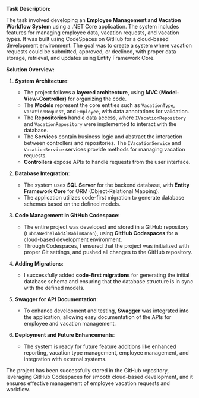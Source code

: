 **Task Description:**

The task involved developing an **Employee Management and Vacation Workflow System** using a .NET Core application. The system includes features for managing employee data, vacation requests, and vacation types. It was built using CodeSpaces on GitHub for a cloud-based development environment. The goal was to create a system where vacation requests could be submitted, approved, or declined, with proper data storage, retrieval, and updates using Entity Framework Core.

**Solution Overview:**

1. **System Architecture**: 
   - The project follows a **layered architecture**, using **MVC (Model-View-Controller)** for organizing the code. 
   - The **Models** represent the core entities such as `VacationType`, `VacationRequest`, and `Employee`, with data annotations for validation.
   - The **Repositories** handle data access, where `IVacationRepository` and `VacationRepository` were implemented to interact with the database.
   - The **Services** contain business logic and abstract the interaction between controllers and repositories. The `IVacationService` and `VacationService` services provide methods for managing vacation requests.
   - **Controllers** expose APIs to handle requests from the user interface.

2. **Database Integration**: 
   - The system uses **SQL Server** for the backend database, with **Entity Framework Core** for ORM (Object-Relational Mapping). 
   - The application utilizes code-first migration to generate database schemas based on the defined models.
   
3. **Code Management in GitHub Codespace**:
   - The entire project was developed and stored in a GitHub repository (`LubnaNedhalAbdAlRahimKanan`), using **GitHub Codespaces** for a cloud-based development environment.
   - Through Codespaces, I ensured that the project was initialized with proper Git settings, and pushed all changes to the GitHub repository.

4. **Adding Migrations**:
   - I successfully added **code-first migrations** for generating the initial database schema and ensuring that the database structure is in sync with the defined models.
   
5. **Swagger for API Documentation**: 
   - To enhance development and testing, **Swagger** was integrated into the application, allowing easy documentation of the APIs for employee and vacation management.

6. **Deployment and Future Enhancements**: 
   - The system is ready for future feature additions like enhanced reporting, vacation type management, employee management, and integration with external systems.

The project has been successfully stored in the GitHub repository, leveraging GitHub Codespaces for smooth cloud-based development, and it ensures effective management of employee vacation requests and workflow.
